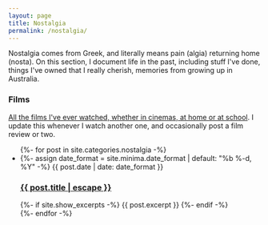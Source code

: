 ```yaml
---
layout: page
title: Nostalgia
permalink: /nostalgia/
---
```

Nostalgia comes from Greek, and literally means pain (algia) returning home (nosta). On this section, I document life in the past, including stuff I've done, things I've owned that I really cherish, memories from growing up in Australia.

<h3>Films</h3>
<a href="/nostalgia/movies">All the films I've ever watched, whether in cinemas, at home or at school</a>. I update this whenever I watch another one, and occasionally post a film review or two.


<ul class="post-list">
    {%- for post in site.categories.nostalgia -%}
    <li>
        {%- assign date_format = site.minima.date_format | default: "%b %-d, %Y" -%}
        <span class="post-meta">{{ post.date | date: date_format }}</span>
        <h3>
            <a class="post-link" href="{{ post.url | relative_url }}">
                {{ post.title | escape }}
            </a>
        </h3>
        {%- if site.show_excerpts -%}
        {{ post.excerpt }}
        {%- endif -%}
    </li>
    {%- endfor -%}
</ul>